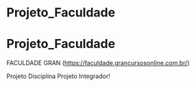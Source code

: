 
# Projeto_Faculdade
# Projeto_Faculdade 
FACULDADE GRAN (https://faculdade.grancursosonline.com.br/)

Projeto Disciplina Projeto Integrador!

